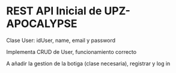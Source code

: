 # REST API Inicial de UPZ-APOCALYPSE

Clase User: idUser, name, email y password

Implementa CRUD de User, funcionamiento correcto

A añadir la gestion de la botiga (clase necesaria), registrar y log in

